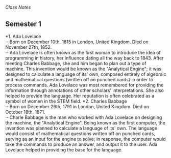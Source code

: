 ###### Class Notes
## Semester 1
*1. Ada Lovelace  
⋅⋅⋅Born on December 10th, 1815 in London, United Kingdom. Died on November 27th, 1852.  
⋅⋅⋅Ada Lovelace is often known as the first woman to introduce the idea of programming in history, her influence dating all the way back to 1843. After meeting Charles Babbage, she and him began to plan out a type of machine. This invention would be known as the "Analytical Engine"; it was designed to calculate a language of its' own, composed entirely of algebraic and mathematical questions (written off on punched cards) in order to process commands. Ada Lovelace was most remembered for providing the information through annotations of other scholars' interpretations. She also helped to provide the language. Her reputation is often celebrated as a symbol of women in the STEM field. 
*2. Charles Babbage  
⋅⋅⋅Born on December 26th, 1791 in London, United Kingdom. Died on October 18th, 1871.  
⋅⋅⋅Charle Babbage is the man who worked with Ada Lovelace on designing the machine, the "Analytical Engine". Being known as the first computer, the invention was planned to calculate a language of its' own. The language would consist of mathematical questions written off on punched cards, serving as an input for the engine to solve; in response, the computer would take the commands to produce an answer, and output it to the user. Ada Lovelace helped in providing the base for the language.  
